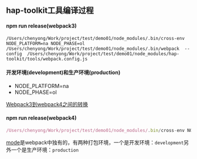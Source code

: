 ## hap-toolkit工具编译过程



#### npm run release(webpack3)

```
/Users/chenyong/Work/project/test/demo01/node_modules/.bin/cross-env NODE_PLATFORM=na NODE_PHASE=ol  /Users/chenyong/Work/project/test/demo01/node_modules/.bin/webpack  --config  /Users/chenyong/Work/project/test/demo01/node_modules/hap-toolkit/tools/webpack.config.js
```



#### 开发环境(development)和生产环境(production)

 * NODE_PLATFORM=na
 * NODE_PHASE=ol

[Webpack3到webpack4之间的转换](http://git.xiaomi.com/#/c/640071/9/entry/webpack.config.js)



#### npm run release(webpack4)

```javascript
/Users/chenyong/Work/project/test/demo01/node_modules/.bin/cross-env NODE_PLATFORM=na NODE_PHASE=ol  /Users/chenyong/Work/project/test/demo01/node_modules/.bin/webpack  --config  /Users/chenyong/Work/project/test/demo01/node_modules/hap-toolkit/tools/webpack.config.js --mode production
```



[mode](https://webpack.docschina.org/concepts/mode/#mode-production)是webpack中独有的，有两种打包环境，一个是开发环境：`development`另外一个是生产环境：`production`